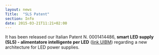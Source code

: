 ```yaml
---
layout: news
Title:  "SLS Patent"
section: Info
date: 2015-03-21T11:21+02:00
---
```


It has been released our Italian Patent N. 0001414486, **smart LED supply (SLS) - alimentatore intelligente per LED** ([link UIBM](http://www.uibm.gov.it/uibm/dati/Titolare.aspx?load=info&id=2004221&table=Invention&#ancoraSearch)) regarding a new architecture for  LED power supplies. 


